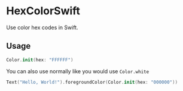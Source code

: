 # HexColorSwift

Use color hex codes in Swift.

## Usage

```swift
Color.init(hex: "FFFFFF")
```

You can also use normally like you would use `Color.white`
```swift
Text("Hello, World!").foregroundColor(Color.init(hex: "000000"))
```
